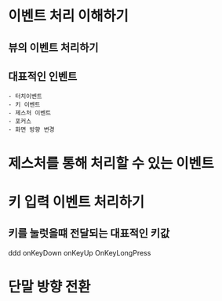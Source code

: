 
# 이벤트 처리 이해하기

## 뷰의 이벤트 처리하기

## 대표적인 인벤트
    - 터치이벤트
    - 키 이벤트
    - 제스처 이벤트
    - 포커스
    - 화면 방향 변경

# 제스처를 통해 처리할 수 있는 이벤트 

# 키 입력 이벤트 처리하기

## 키를 눌럿을떄 전달되는 대표적인 키값
ddd
onKeyDown
onKeyUp
OnKeyLongPress

# 단말 방향 전환 

